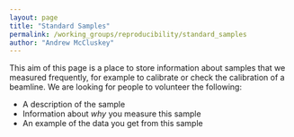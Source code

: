 ```yaml
---
layout: page
title: "Standard Samples"
permalink: /working_groups/reproducibility/standard_samples
author: "Andrew McCluskey"
---
```


This aim of this page is a place to store information about samples that we measured frequently, for example to calibrate or check the calibration of a beamline.
We are looking for people to volunteer the following:
- A description of the sample
- Information about *why* you measure this sample
- An example of the data you get from this sample
